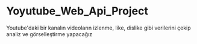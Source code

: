 # Yoyutube_Web_Api_Project
Youtube'daki bir kanalın videoların izlenme, like, dislike gibi verilerini çekip analiz ve görselleştirme yapacağız
